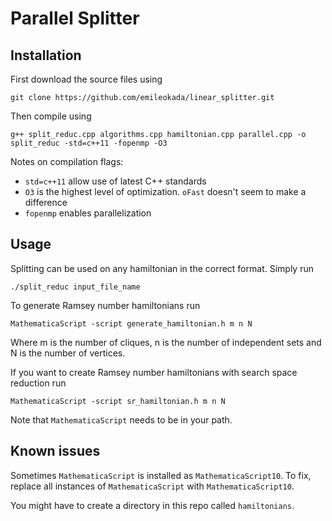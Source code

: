 Parallel Splitter
===============
Installation
------------
First download the source files using 

    git clone https://github.com/emileokada/linear_splitter.git

Then compile using

    g++ split_reduc.cpp algorithms.cpp hamiltonian.cpp parallel.cpp -o split_reduc -std=c++11 -fopenmp -O3

Notes on compilation flags:
- `std=c++11` allow use of latest C++ standards
- `O3` is the highest level of optimization. `oFast` doesn't seem to make a difference
- `fopenmp` enables parallelization

Usage
-----
Splitting can be used on any hamiltonian in the correct format. Simply run 

    ./split_reduc input_file_name

To generate Ramsey number hamiltonians run

    MathematicaScript -script generate_hamiltonian.h m n N

Where m is the number of cliques, n is the number of independent sets and N is the number of vertices.

If you want to create Ramsey number hamiltonians with search space reduction run

    MathematicaScript -script sr_hamiltonian.h m n N

Note that `MathematicaScript` needs to be in your path. 

Known issues
------------
Sometimes `MathematicaScript` is installed as `MathematicaScript10`. To fix, replace all instances of `MathematicaScript` with `MathematicaScript10`.

You might have to create a directory in this repo called `hamiltonians`.

